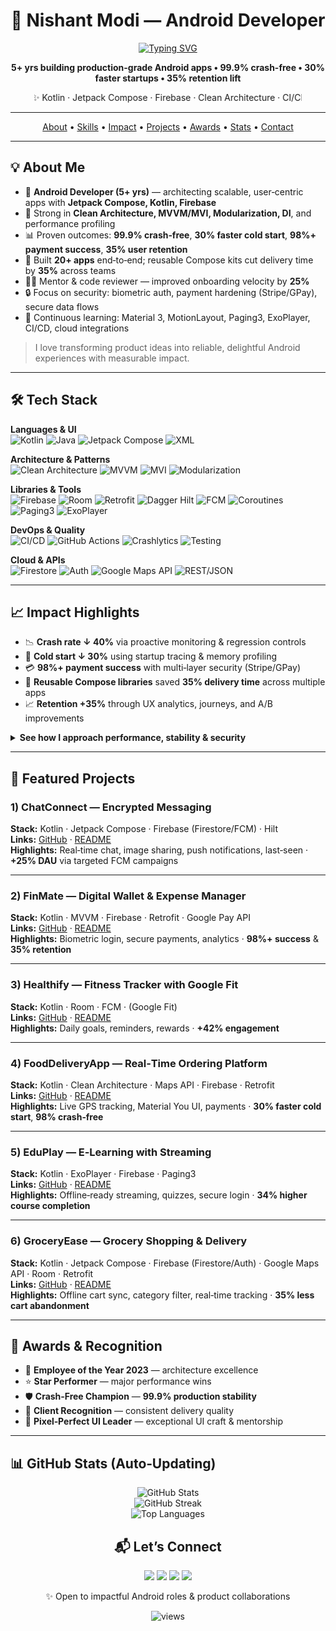 <!-- 👋 HERO -->
<div align="center">

<h1>🚀 Nishant Modi — Android Developer</h1>

<a href="https://github.com/DenverCoder1/readme-typing-svg">
  <img src="https://readme-typing-svg.demolab.com?font=Inter&weight=700&size=28&duration=3000&pause=700&center=true&vCenter=true&width=720&lines=Jetpack+Compose+%E2%80%A2+Kotlin+%E2%80%A2+Firebase;Clean+Architecture+%7C+MVVM+%7C+MVI;Performance+%26+Scalability+Focus;Pixel%E2%80%91Perfect+UI+%26+App+Stability;Mentor+%26+Team+Contributor" alt="Typing SVG" />
</a>

<!-- Sub-head metric blurb -->
<p><b>5+ yrs building production-grade Android apps • 99.9% crash-free • 30% faster startups • 35% retention lift</b></p>

<!-- Marquee banner (light animation) -->
<marquee behavior="alternate" scrollamount="4" width="85%">✨ Kotlin · Jetpack Compose · Firebase · Clean Architecture · CI/CD · Maps API · Retrofit · Room · Hilt · Coroutines ✨</marquee>

</div>

---

<!-- 📚 NAVIGATION -->
<p align="center">
  <a href="#about">About</a> •
  <a href="#skills">Skills</a> •
  <a href="#impact">Impact</a> •
  <a href="#projects">Projects</a> •
  <a href="#awards">Awards</a> •
  <a href="#stats">Stats</a> •
  <a href="#contact">Contact</a>
</p>

---

## <a id="about"></a>💡 About Me
- 📱 **Android Developer (5+ yrs)** — architecting scalable, user‑centric apps with **Jetpack Compose, Kotlin, Firebase**
- 🧱 Strong in **Clean Architecture, MVVM/MVI, Modularization, DI**, and performance profiling
- 📊 Proven outcomes: **99.9% crash‑free**, **30% faster cold start**, **98%+ payment success**, **35% user retention**
- 🧩 Built **20+ apps** end‑to‑end; reusable Compose kits cut delivery time by **35%** across teams
- 👨‍🏫 Mentor & code reviewer — improved onboarding velocity by **25%**
- 🔒 Focus on security: biometric auth, payment hardening (Stripe/GPay), secure data flows
- 🌱 Continuous learning: Material 3, MotionLayout, Paging3, ExoPlayer, CI/CD, cloud integrations

> I love transforming product ideas into reliable, delightful Android experiences with measurable impact.

---

## <a id="skills"></a>🛠 Tech Stack

**Languages & UI**  
![Kotlin](https://img.shields.io/badge/Kotlin-7F52FF?style=for-the-badge&logo=kotlin&logoColor=white)
![Java](https://img.shields.io/badge/Java-ED8B00?style=for-the-badge&logo=java&logoColor=white)
![Jetpack Compose](https://img.shields.io/badge/Jetpack%20Compose-4285F4?style=for-the-badge)
![XML](https://img.shields.io/badge/XML-FF5722?style=for-the-badge)

**Architecture & Patterns**  
![Clean Architecture](https://img.shields.io/badge/Clean%20Architecture-1976D2?style=for-the-badge)
![MVVM](https://img.shields.io/badge/MVVM-6A1B9A?style=for-the-badge)
![MVI](https://img.shields.io/badge/MVI-009688?style=for-the-badge)
![Modularization](https://img.shields.io/badge/Modularization-455A64?style=for-the-badge)

**Libraries & Tools**  
![Firebase](https://img.shields.io/badge/Firebase-FFCA28?style=for-the-badge&logo=firebase&logoColor=black)
![Room](https://img.shields.io/badge/Room-00796B?style=for-the-badge)
![Retrofit](https://img.shields.io/badge/Retrofit-009688?style=for-the-badge)
![Dagger Hilt](https://img.shields.io/badge/Hilt-8E24AA?style=for-the-badge)
![FCM](https://img.shields.io/badge/FCM-03A9F4?style=for-the-badge)
![Coroutines](https://img.shields.io/badge/Coroutines-795548?style=for-the-badge)
![Paging3](https://img.shields.io/badge/Paging3-546E7A?style=for-the-badge)
![ExoPlayer](https://img.shields.io/badge/ExoPlayer-1E88E5?style=for-the-badge)

**DevOps & Quality**  
![CI/CD](https://img.shields.io/badge/CI%2FCD-1976D2?style=for-the-badge)
![GitHub Actions](https://img.shields.io/badge/GitHub%20Actions-2088FF?style=for-the-badge&logo=githubactions&logoColor=white)
![Crashlytics](https://img.shields.io/badge/Crashlytics-E91E63?style=for-the-badge)
![Testing](https://img.shields.io/badge/Unit%20%26%20UI%20Testing-512DA8?style=for-the-badge)

**Cloud & APIs**  
![Firestore](https://img.shields.io/badge/Firestore-FFCA28?style=for-the-badge)
![Auth](https://img.shields.io/badge/Firebase%20Auth-FFCA28?style=for-the-badge)
![Google Maps API](https://img.shields.io/badge/Google%20Maps%20API-4285F4?style=for-the-badge)
![REST/JSON](https://img.shields.io/badge/REST%2FJSON-37474F?style=for-the-badge)

---

## <a id="impact"></a>📈 Impact Highlights

- 📉 **Crash rate ↓ 40%** via proactive monitoring & regression controls
- 🚀 **Cold start ↓ 30%** using startup tracing & memory profiling
- 💳 **98%+ payment success** with multi‑layer security (Stripe/GPay)
- 🔁 **Reusable Compose libraries** saved **35% delivery time** across multiple apps
- 📈 **Retention +35%** through UX analytics, journeys, and A/B improvements

<details>
  <summary><b>See how I approach performance, stability & security</b></summary>
  
  - Performance: baseline profiling, trace markers, caching, DB query tuning, image decoding strategy
  - Stability: strict crash triage SLAs, Crashlytics dashboards, canary/rollout gates
  - Security: Biometrics, device binding, secure prefs, network cert pinning, payment flows
</details>

---

## <a id="projects"></a>💼 Featured Projects

<!-- Tip: If you have GIFs/screens, add them in each repo and link here for a visual slider-like effect. -->

### 1) ChatConnect — Encrypted Messaging
**Stack:** Kotlin · Jetpack Compose · Firebase (Firestore/FCM) · Hilt  
**Links:** [GitHub](https://github.com/nishantmodi92/chatconnect-android) · [README](https://github.com/nishantmodi92/chatconnect-android/blob/main/README.md)  
**Highlights:** Real‑time chat, image sharing, push notifications, last‑seen · **+25% DAU** via targeted FCM campaigns

---

### 2) FinMate — Digital Wallet & Expense Manager
**Stack:** Kotlin · MVVM · Firebase · Retrofit · Google Pay API  
**Links:** [GitHub](https://github.com/nishantmodi92/fintech-wallet) · [README](https://github.com/nishantmodi92/fintech-wallet/blob/main/README.md)  
**Highlights:** Biometric login, secure payments, analytics · **98%+ success** & **35% retention**

---

### 3) Healthify — Fitness Tracker with Google Fit
**Stack:** Kotlin · Room · FCM · (Google Fit)  
**Links:** [GitHub](https://github.com/nishantmodi92/healthify) · [README](https://github.com/nishantmodi92/healthify/blob/main/README.md)  
**Highlights:** Daily goals, reminders, rewards · **+42% engagement**

---

### 4) FoodDeliveryApp — Real‑Time Ordering Platform
**Stack:** Kotlin · Clean Architecture · Maps API · Firebase · Retrofit  
**Links:** [GitHub](https://github.com/nishantmodi92/food-delivery-android) · [README](https://github.com/nishantmodi92/food-delivery-android/blob/main/README.md)  
**Highlights:** Live GPS tracking, Material You UI, payments · **30% faster cold start**, **98% crash‑free**

---

### 5) EduPlay — E‑Learning with Streaming
**Stack:** Kotlin · ExoPlayer · Firebase · Paging3  
**Links:** [GitHub](https://github.com/nishantmodi92/e-learning-android) · [README](https://github.com/nishantmodi92/e-learning-android/blob/main/README.md)  
**Highlights:** Offline‑ready streaming, quizzes, secure login · **34% higher course completion**

---

### 6) GroceryEase — Grocery Shopping & Delivery
**Stack:** Kotlin · Jetpack Compose · Firebase (Firestore/Auth) · Google Maps API · Room · Retrofit  
**Links:** [GitHub](https://github.com/nishantmodi92/groceryease-android) · [README](https://github.com/nishantmodi92/groceryease-android/blob/main/README.md)  
**Highlights:** Offline cart sync, category filter, real‑time tracking · **35% less cart abandonment**

---

## <a id="awards"></a>🏅 Awards & Recognition
- 🥇 **Employee of the Year 2023** — architecture excellence
- ⭐ **Star Performer** — major performance wins
- 🛡 **Crash‑Free Champion** — **99.9% production stability**
- 🌟 **Client Recognition** — consistent delivery quality
- 🎨 **Pixel‑Perfect UI Leader** — exceptional UI craft & mentorship

---

## <a id="stats"></a>📊 GitHub Stats (Auto‑Updating)
<div align="center">

<!-- Core stats -->
<img src="https://github-readme-stats.vercel.app/api?username=nishantmodi92&show_icons=true" alt="GitHub Stats" />
<br/>
<img src="https://github-readme-streak-stats.herokuapp.com?user=nishantmodi92" alt="GitHub Streak" />
<br/>
<img src="https://github-readme-stats.vercel.app/api/top-langs/?username=nishantmodi92&layout=compact" alt="Top Languages" />


## <a id="contact"></a>📬 Let’s Connect

<p align="center">
  <a href="https://nishantmodi92.github.io"><img src="https://img.shields.io/badge/Portfolio-000?style=for-the-badge" /></a>
  <a href="https://linkedin.com/in/nishantmodi92"><img src="https://img.shields.io/badge/LinkedIn-0A66C2?style=for-the-badge&logo=linkedin&logoColor=white" /></a>
  <a href="mailto:nishantmodimaster@gmail.com"><img src="https://img.shields.io/badge/Email-333?style=for-the-badge" /></a>
  <a href="https://github.com/nishantmodi92"><img src="https://img.shields.io/badge/GitHub-181717?style=for-the-badge&logo=github&logoColor=white" /></a>
</p>

<p align="center">✨ Open to impactful Android roles & product collaborations</p>

<p align="center">
  <img src="https://komarev.com/ghpvc/?username=nishantmodi92&label=Profile%20Views&color=0e75b6&style=flat" alt="views" />
</p>

```
```
